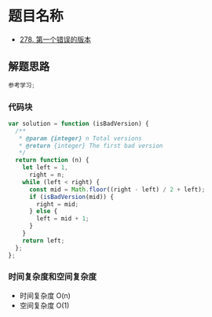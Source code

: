 # 题目名称

- [278. 第一个错误的版本](https://leetcode-cn.com/problems/first-bad-version/)

## 解题思路

```javascript
参考学习;
```

### 代码块

```javascript
var solution = function (isBadVersion) {
  /**
   * @param {integer} n Total versions
   * @return {integer} The first bad version
   */
  return function (n) {
    let left = 1,
      right = n;
    while (left < right) {
      const mid = Math.floor((right - left) / 2 + left);
      if (isBadVersion(mid)) {
        right = mid;
      } else {
        left = mid + 1;
      }
    }
    return left;
  };
};
```

### 时间复杂度和空间复杂度

- 时间复杂度 O(n)
- 空间复杂度 O(1)
